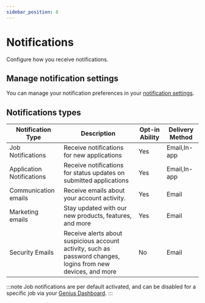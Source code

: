 ```yaml
---
sidebar_position: 8
---
```


# Notifications

Configure how you receive notifications.

## Manage notification settings

You can manage your notification preferences in your [notification settings](https://embloy.com/dashboard/settings/notifications).

## Notifications types

| Notification Type | Description | Opt-in Ability | Delivery Method |
| ----------------- | ----------- | -------------- | --------------- |
| Job Notifications | Receive notifications for new applications | Yes | Email,In-app |
| Application Notifications | Receive notifications for status updates on submitted applications | Yes | Email,In-app |
| Communication emails | Receive emails about your account activity. | Yes | Email |
| Marketing emails | Stay updated with our new products, features, and more | Yes | Email |
| Security Emails | Receive alerts about suspicious account activity, such as password changes, logins from new devices, and more | No | Email |

:::note
Job notifications are per default activated, and can be disabled for a specific job via your [Genius Dashboard](https://genius.embloy.com/recruitment).
:::

